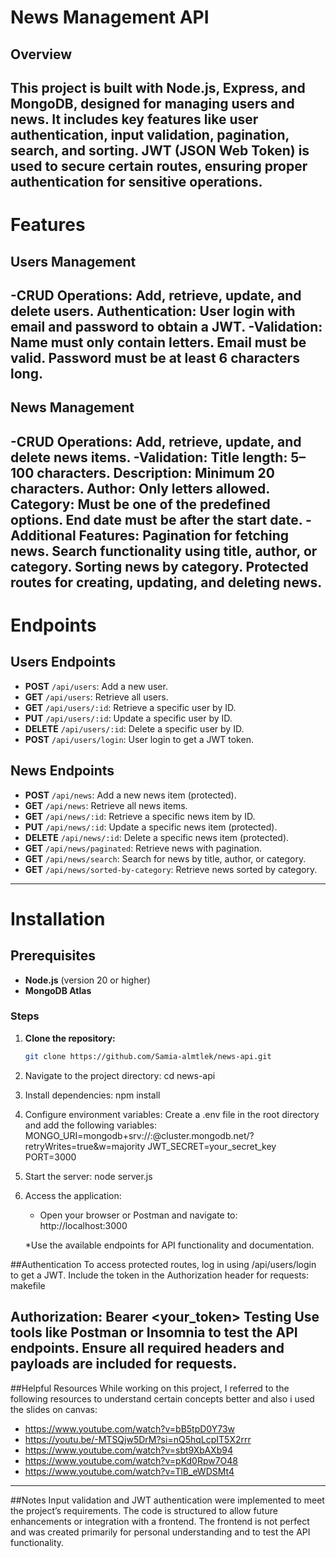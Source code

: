 # News Management API

## Overview

This project is built with Node.js, Express, and MongoDB, designed for managing users and news. It includes key features like user authentication, input validation, pagination, search, and sorting. JWT (JSON Web Token) is used to secure certain routes, ensuring proper authentication for sensitive operations.
---

# Features

## Users Management
-CRUD Operations:
Add, retrieve, update, and delete users.
Authentication: User login with email and password to obtain a JWT.
-Validation:
Name must only contain letters.
Email must be valid.
Password must be at least 6 characters long.
---
## News Management
-CRUD Operations:
Add, retrieve, update, and delete news items.
-Validation:
Title length: 5–100 characters.
Description: Minimum 20 characters.
Author: Only letters allowed.
Category: Must be one of the predefined options.
End date must be after the start date.
-Additional Features:
Pagination for fetching news.
Search functionality using title, author, or category.
Sorting news by category.
Protected routes for creating, updating, and deleting news.
--- 
    
# Endpoints

## Users Endpoints
- **POST** `/api/users`: Add a new user.
- **GET** `/api/users`: Retrieve all users.
- **GET** `/api/users/:id`: Retrieve a specific user by ID.
- **PUT** `/api/users/:id`: Update a specific user by ID.
- **DELETE** `/api/users/:id`: Delete a specific user by ID.
- **POST** `/api/users/login`: User login to get a JWT token.

## News Endpoints
- **POST** `/api/news`: Add a new news item (protected).
- **GET** `/api/news`: Retrieve all news items.
- **GET** `/api/news/:id`: Retrieve a specific news item by ID.
- **PUT** `/api/news/:id`: Update a specific news item (protected).
- **DELETE** `/api/news/:id`: Delete a specific news item (protected).
- **GET** `/api/news/paginated`: Retrieve news with pagination.
- **GET** `/api/news/search`: Search for news by title, author, or category.
- **GET** `/api/news/sorted-by-category`: Retrieve news sorted by category.

---
# Installation

## Prerequisites
- **Node.js** (version 20 or higher)
- **MongoDB Atlas**

### Steps

1. **Clone the repository:**
   ```bash
   git clone https://github.com/Samia-almtlek/news-api.git
2. Navigate to the project directory: cd news-api
 
3. Install dependencies: npm install
  
4. Configure environment variables:
Create a .env file in the root directory and add the following variables:
MONGO_URI=mongodb+srv://<username>:<password>@cluster.mongodb.net/<dbname>?retryWrites=true&w=majority
JWT_SECRET=your_secret_key
PORT=3000

   
5. Start the server: node server.js
    
6. Access the application:
    * Open your browser or Postman and navigate to:
       http://localhost:3000
      
    *Use the available endpoints for API functionality and documentation.

##Authentication
To access protected routes, log in using /api/users/login to get a JWT.
Include the token in the Authorization header for requests:
makefile

Authorization: Bearer <your_token>
Testing
Use tools like Postman or Insomnia to test the API endpoints.
Ensure all required headers and payloads are included for requests.
---
##Helpful Resources
While working on this project, I referred to the following resources to understand certain concepts better and also i used the slides on canvas:
* https://www.youtube.com/watch?v=bB5tpD0Y73w
* https://youtu.be/-MTSQjw5DrM?si=nQ5hqLcpIT5X2rrr
* https://www.youtube.com/watch?v=sbt9XbAXb94
* https://www.youtube.com/watch?v=pKd0Rpw7O48
* https://www.youtube.com/watch?v=TlB_eWDSMt4
---
##Notes
Input validation and JWT authentication were implemented to meet the project’s requirements.
The code is structured to allow future enhancements or integration with a frontend.
The frontend is not perfect and was created primarily for personal understanding and to test the API functionality.

